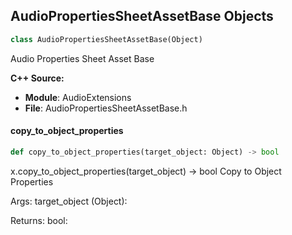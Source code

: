 ## AudioPropertiesSheetAssetBase Objects

```python
class AudioPropertiesSheetAssetBase(Object)
```

Audio Properties Sheet Asset Base

**C++ Source:**

- **Module**: AudioExtensions
- **File**: AudioPropertiesSheetAssetBase.h

<a id="unreal.AudioPropertiesSheetAssetBase.copy_to_object_properties"></a>

#### copy_to_object_properties

```python
def copy_to_object_properties(target_object: Object) -> bool
```

x.copy_to_object_properties(target_object) -> bool
Copy to Object Properties

Args:
    target_object (Object): 

Returns:
    bool:

<a id="unreal.SpatializationPluginSourceSettingsBase"></a>